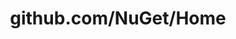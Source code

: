 ---
layout: post
title: github.com/NuGet/Home
categories: link
tags: [انگلیسی, گیت‌هاب, برنامه‌نویسی]
---